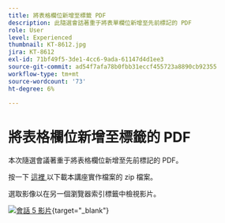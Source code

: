 ```yaml
---
title: 將表格欄位新增至標籤 PDF
description: 此隨選會話著重于將表單欄位新增至先前標記的 PDF
role: User
level: Experienced
thumbnail: KT-8612.jpg
jira: KT-8612
exl-id: 71bf49f5-3de1-4cc6-9ada-61147d4d1ee3
source-git-commit: ad54f7afa78b0fbb31eccf455723a8890cb92355
workflow-type: tm+mt
source-wordcount: '73'
ht-degree: 6%

---
```


# 將表格欄位新增至標籤的 PDF

本次隨選會議著重于將表格欄位新增至先前標記的 PDF。

按一下 [ 這裡 ](../assets/accessibilitysession5.zip) 以下載本講座實作檔案的 zip 檔案。

選取影像以在另一個瀏覽器索引標籤中檢視影片。

[![會話 5 影片](../assets/Accessibilitysession5_YT.png)](https://youtu.be/vaM9R-mt5Jo){target="_blank"}
